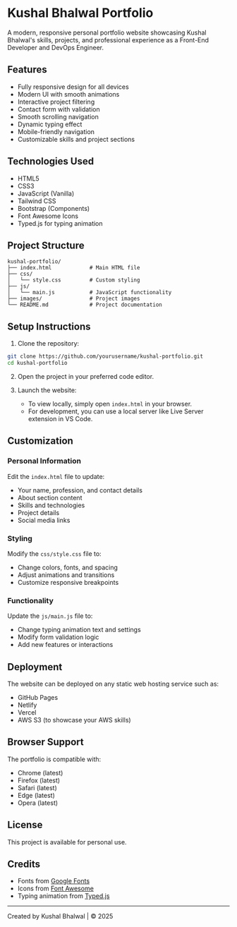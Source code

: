 # Kushal Bhalwal Portfolio

A modern, responsive personal portfolio website showcasing Kushal Bhalwal's skills, projects, and professional experience as a Front-End Developer and DevOps Engineer.

## Features

- Fully responsive design for all devices
- Modern UI with smooth animations
- Interactive project filtering
- Contact form with validation
- Smooth scrolling navigation
- Dynamic typing effect
- Mobile-friendly navigation
- Customizable skills and project sections

## Technologies Used

- HTML5
- CSS3
- JavaScript (Vanilla)
- Tailwind CSS
- Bootstrap (Components)
- Font Awesome Icons
- Typed.js for typing animation

## Project Structure

```
kushal-portfolio/
├── index.html            # Main HTML file
├── css/
│   └── style.css         # Custom styling
├── js/
│   └── main.js           # JavaScript functionality
├── images/               # Project images
└── README.md             # Project documentation
```

## Setup Instructions

1. Clone the repository:
```bash
git clone https://github.com/yourusername/kushal-portfolio.git
cd kushal-portfolio
```

2. Open the project in your preferred code editor.

3. Launch the website:
   - To view locally, simply open `index.html` in your browser.
   - For development, you can use a local server like Live Server extension in VS Code.

## Customization

### Personal Information
Edit the `index.html` file to update:
- Your name, profession, and contact details
- About section content
- Skills and technologies
- Project details
- Social media links

### Styling
Modify the `css/style.css` file to:
- Change colors, fonts, and spacing
- Adjust animations and transitions
- Customize responsive breakpoints

### Functionality
Update the `js/main.js` file to:
- Change typing animation text and settings
- Modify form validation logic
- Add new features or interactions

## Deployment

The website can be deployed on any static web hosting service such as:
- GitHub Pages
- Netlify
- Vercel
- AWS S3 (to showcase your AWS skills)

## Browser Support

The portfolio is compatible with:
- Chrome (latest)
- Firefox (latest)
- Safari (latest)
- Edge (latest)
- Opera (latest)

## License

This project is available for personal use.

## Credits

- Fonts from [Google Fonts](https://fonts.google.com/)
- Icons from [Font Awesome](https://fontawesome.com/)
- Typing animation from [Typed.js](https://github.com/mattboldt/typed.js/)

---

Created by Kushal Bhalwal | © 2025 
